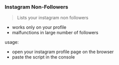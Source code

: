 ### Instagram Non-Followers

> Lists your instagram non followers

- works only on your profile
- malfunctions in large number of followers

usage:
- open your instagram profile page on the browser
- paste the script in the console
